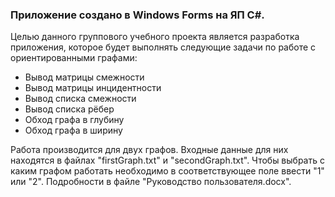 ### Приложение создано в Windows Forms на ЯП C#.

Целью данного группового учебного проекта является разработка приложения, которое будет выполнять следующие задачи по работе с ориентированными графами:

* Вывод матрицы смежности
* Вывод матрицы инцидентности
* Вывод списка смежности
* Вывод списка рёбер
* Обход графа в глубину
* Обход графа в ширину

Работа производится для двух графов. Входные данные для них находятся в файлах "firstGraph.txt" и "secondGraph.txt". Чтобы выбрать с каким графом работать необходимо в соответствующее поле ввести "1" или "2". Подробности в файле "Руководство пользователя.docx".

